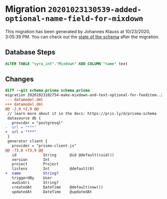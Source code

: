 # Migration `20201023130539-added-optional-name-field-for-mixdown`

This migration has been generated by Johannes Klauss at 10/23/2020, 3:05:39 PM.
You can check out the [state of the schema](./schema.prisma) after the migration.

## Database Steps

```sql
ALTER TABLE "syra_int"."Mixdown" ADD COLUMN "name" text   
```

## Changes

```diff
diff --git schema.prisma schema.prisma
migration 20201023102754-make-mixdown-and-text-optional-for-feeditem..20201023130539-added-optional-name-field-for-mixdown
--- datamodel.dml
+++ datamodel.dml
@@ -2,9 +2,9 @@
 // learn more about it in the docs: https://pris.ly/d/prisma-schema
 datasource db {
   provider = "postgresql"
-  url = "***"
+  url = "***"
 }
 generator client {
   provider = "prisma-client-js"
@@ -73,8 +73,9 @@
   id            String      @id @default(cuid())
   version       Int
   project       Project
   listens       Int         @default(0)
+  name          String?
   triggerdBy    User
   audioUri      String?
   createdAt     DateTime    @default(now())
   updatedAt     DateTime    @updatedAt
```


